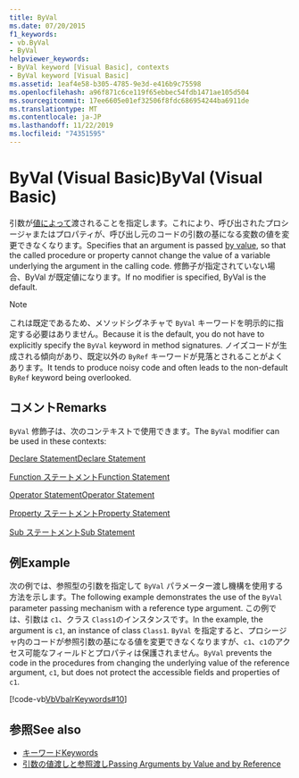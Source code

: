 ```yaml
---
title: ByVal
ms.date: 07/20/2015
f1_keywords:
- vb.ByVal
- ByVal
helpviewer_keywords:
- ByVal keyword [Visual Basic], contexts
- ByVal keyword [Visual Basic]
ms.assetid: 1eaf4e58-b305-4785-9e3d-e416b9c75598
ms.openlocfilehash: a96f871c6ce119f65ebbec54fdb1471ae105d504
ms.sourcegitcommit: 17ee6605e01ef32506f8fdc686954244ba6911de
ms.translationtype: MT
ms.contentlocale: ja-JP
ms.lasthandoff: 11/22/2019
ms.locfileid: "74351595"
---
```

# <a name="byval-visual-basic"></a><span data-ttu-id="952d8-102">ByVal (Visual Basic)</span><span class="sxs-lookup"><span data-stu-id="952d8-102">ByVal (Visual Basic)</span></span>
<span data-ttu-id="952d8-103">引数が[値によって](../../programming-guide/language-features/procedures/passing-arguments-by-value-and-by-reference.md)渡されることを指定します。これにより、呼び出されたプロシージャまたはプロパティが、呼び出し元のコードの引数の基になる変数の値を変更できなくなります。</span><span class="sxs-lookup"><span data-stu-id="952d8-103">Specifies that an argument is passed [by value](../../programming-guide/language-features/procedures/passing-arguments-by-value-and-by-reference.md), so that the called procedure or property cannot change the value of a variable underlying the argument in the calling code.</span></span> <span data-ttu-id="952d8-104">修飾子が指定されていない場合、ByVal が既定値になります。</span><span class="sxs-lookup"><span data-stu-id="952d8-104">If no modifier is specified, ByVal is the default.</span></span>

> [!NOTE]
> <span data-ttu-id="952d8-105">これは既定であるため、メソッドシグネチャで `ByVal` キーワードを明示的に指定する必要はありません。</span><span class="sxs-lookup"><span data-stu-id="952d8-105">Because it is the default, you do not have to explicitly specify the `ByVal` keyword in method signatures.</span></span> <span data-ttu-id="952d8-106">ノイズコードが生成される傾向があり、既定以外の `ByRef` キーワードが見落とされることがよくあります。</span><span class="sxs-lookup"><span data-stu-id="952d8-106">It tends to produce noisy code and often leads to the non-default `ByRef` keyword being overlooked.</span></span>

## <a name="remarks"></a><span data-ttu-id="952d8-107">コメント</span><span class="sxs-lookup"><span data-stu-id="952d8-107">Remarks</span></span>
 <span data-ttu-id="952d8-108">`ByVal` 修飾子は、次のコンテキストで使用できます。</span><span class="sxs-lookup"><span data-stu-id="952d8-108">The `ByVal` modifier can be used in these contexts:</span></span>

 [<span data-ttu-id="952d8-109">Declare Statement</span><span class="sxs-lookup"><span data-stu-id="952d8-109">Declare Statement</span></span>](../../../visual-basic/language-reference/statements/declare-statement.md)

 [<span data-ttu-id="952d8-110">Function ステートメント</span><span class="sxs-lookup"><span data-stu-id="952d8-110">Function Statement</span></span>](../../../visual-basic/language-reference/statements/function-statement.md)
  
 [<span data-ttu-id="952d8-111">Operator Statement</span><span class="sxs-lookup"><span data-stu-id="952d8-111">Operator Statement</span></span>](../../../visual-basic/language-reference/statements/operator-statement.md)
  
 [<span data-ttu-id="952d8-112">Property ステートメント</span><span class="sxs-lookup"><span data-stu-id="952d8-112">Property Statement</span></span>](../../../visual-basic/language-reference/statements/property-statement.md)
  
 [<span data-ttu-id="952d8-113">Sub ステートメント</span><span class="sxs-lookup"><span data-stu-id="952d8-113">Sub Statement</span></span>](../../../visual-basic/language-reference/statements/sub-statement.md)

## <a name="example"></a><span data-ttu-id="952d8-114">例</span><span class="sxs-lookup"><span data-stu-id="952d8-114">Example</span></span>
 <span data-ttu-id="952d8-115">次の例では、参照型の引数を指定して `ByVal` パラメーター渡し機構を使用する方法を示します。</span><span class="sxs-lookup"><span data-stu-id="952d8-115">The following example demonstrates the use of the `ByVal` parameter passing mechanism with a reference type argument.</span></span> <span data-ttu-id="952d8-116">この例では、引数は `c1`、クラス `Class1`のインスタンスです。</span><span class="sxs-lookup"><span data-stu-id="952d8-116">In the example, the argument is `c1`, an instance of class `Class1`.</span></span> <span data-ttu-id="952d8-117">`ByVal` を指定すると、プロシージャ内のコードが参照引数の基になる値を変更できなくなりますが、`c1`、`c1`のアクセス可能なフィールドとプロパティは保護されません。</span><span class="sxs-lookup"><span data-stu-id="952d8-117">`ByVal` prevents the code in the procedures from changing the underlying value of the reference argument, `c1`, but does not protect the accessible fields and properties of `c1`.</span></span>

 [!code-vb[VbVbalrKeywords#10](~/samples/snippets/visualbasic/VS_Snippets_VBCSharp/VbVbalrKeywords/VB/Class5.vb#10)]

## <a name="see-also"></a><span data-ttu-id="952d8-118">参照</span><span class="sxs-lookup"><span data-stu-id="952d8-118">See also</span></span>

- [<span data-ttu-id="952d8-119">キーワード</span><span class="sxs-lookup"><span data-stu-id="952d8-119">Keywords</span></span>](../../../visual-basic/language-reference/keywords/index.md)
- [<span data-ttu-id="952d8-120">引数の値渡しと参照渡し</span><span class="sxs-lookup"><span data-stu-id="952d8-120">Passing Arguments by Value and by Reference</span></span>](../../../visual-basic/programming-guide/language-features/procedures/passing-arguments-by-value-and-by-reference.md)
